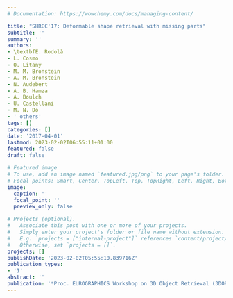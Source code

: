 ```yaml
---
# Documentation: https://wowchemy.com/docs/managing-content/

title: "SHREC'17: Deformable shape retrieval with missing parts"
subtitle: ''
summary: ''
authors:
- \textbfE. Rodolà
- L. Cosmo
- O. Litany
- M. M. Bronstein
- A. M. Bronstein
- N. Audebert
- A. B. Hamza
- A. Boulch
- U. Castellani
- M. N. Do
- ' others'
tags: []
categories: []
date: '2017-04-01'
lastmod: 2023-02-02T06:55:11+01:00
featured: false
draft: false

# Featured image
# To use, add an image named `featured.jpg/png` to your page's folder.
# Focal points: Smart, Center, TopLeft, Top, TopRight, Left, Right, BottomLeft, Bottom, BottomRight.
image:
  caption: ''
  focal_point: ''
  preview_only: false

# Projects (optional).
#   Associate this post with one or more of your projects.
#   Simply enter your project's folder or file name without extension.
#   E.g. `projects = ["internal-project"]` references `content/project/deep-learning/index.md`.
#   Otherwise, set `projects = []`.
projects: []
publishDate: '2023-02-02T05:55:10.839716Z'
publication_types:
- '1'
abstract: ''
publication: '*Proc. EUROGRAPHICS Workshop on 3D Object Retrieval (3DOR)*'
---
```

